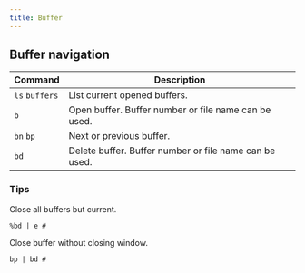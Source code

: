 ```yaml
---
title: Buffer
---
```


## Buffer navigation

| Command | Description |
| --- | --- |
| `ls` `buffers` | List current opened buffers. |
| `b` | Open buffer. Buffer number or file name can be used. |
| `bn` `bp` | Next or previous buffer. |
| `bd` | Delete buffer. Buffer number or file name can be used. |

### Tips

Close all buffers but current.

```vim
%bd | e #
```

Close buffer without closing window.

```vim
bp | bd #
```
